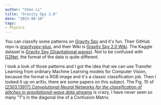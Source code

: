 ```yaml
---
author: "Chen Li"
title: "Gravity Spy 2.0"
date: "2023-08-10"
tags: 
- Physics
---
```


You can classify some patterns on [Gravity Spy](https://www.zooniverse.org/projects/zooniverse/gravity-spy) and it's fun. Their GitHub repo is [gravityspy-plus](https://github.com/haorenzhi/gravityspy-plus/tree/main), and their Wiki is [Gravity Spy 2.0 Wiki](https://gswiki.ischool.syr.edu/). The Kaggle dataset is [Gravity Spy (Gravitational waves)](https://www.kaggle.com/datasets/tentotheminus9/gravity-spy-gravitational-waves). Not to be confused with [G2Net](https://www.kaggle.com/competitions/g2net-gravitational-wave-detection), the format of the data is quite different.

I took a look of those patterns and I got the idea that we can use Transfer Learning from ordinary Machine Learning models for Computer Vision, because the format is RGB image and it's a classic classification job. Then I looked it up on arXiv, there are some papers on this subject. The Fig. 10 of [[2303.13917] _Convolutional Neural Networks for the classification of glitches in gravitational-wave data streams_](https://arxiv.org/abs/2303.13917) is crazy, I have never seen so many "1"s in the diagonal line of a Confusion Matrix.